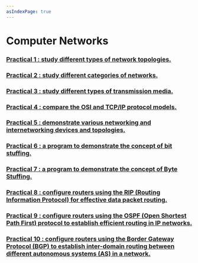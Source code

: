 ```yaml
---
asIndexPage: true
---
```


# Computer Networks

### [Practical 1 : study different types of network topologies.](./cn/practical-1)

### [Practical 2 : study different categories of networks.](./cn/practical-2)

### [Practical 3 : study different types of transmission media.](./cn/practical-3)

### [Practical 4 : compare the OSI and TCP/IP protocol models.](./cn/practical-4)

### [Practical 5 : demonstrate various networking and internetworking devices and topologies.](./cn/practical-5)

### [Practical 6 : a program to demonstrate the concept of bit stuffing.](./cn/practical-6)

### [Practical 7 : a program to demonstrate the concept of Byte Stuffing.](./cn/practical-7)

### [Practical 8 : configure routers using the RIP (Routing Information Protocol) for effective data packet routing.](./cn/practical-8)

### [Practical 9 : configure routers using the OSPF (Open Shortest Path First) protocol to establish efficient routing in IP networks.](./cn/practical-9)

### [Practical 10 : configure routers using the Border Gateway Protocol (BGP) to establish inter-domain routing between different autonomous systems (AS) in a network.](./cn/practical-10)